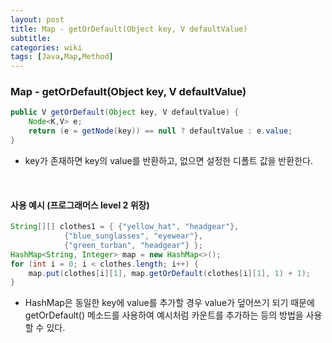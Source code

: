 ```yaml
---
layout: post
title: Map - getOrDefault(Object key, V defaultValue)
subtitle: 
categories: wiki
tags: [Java,Map,Method]
---
```


### Map - getOrDefault(Object key, V defaultValue)
```java
public V getOrDefault(Object key, V defaultValue) {
	Node<K,V> e;
	return (e = getNode(key)) == null ? defaultValue : e.value;
}
```
- key가 존재하면 key의 value를 반환하고, 없으면 설정한 디폴트 값을 반환한다.   
<br/>


#### 사용 예시 (프로그래머스 level 2 위장)
```java
String[][] clothes1 = { {"yellow_hat", "headgear"}, 
			{"blue_sunglasses", "eyewear"}, 
			{"green_turban", "headgear"} };
HashMap<String, Integer> map = new HashMap<>();
for (int i = 0; i < clothes.length; i++) {
	map.put(clothes[i][1], map.getOrDefault(clothes[i][1], 1) + 1);
}
```
- HashMap은 동일한 key에 value를 추가할 경우 value가 덮어쓰기 되기 때문에 getOrDefault() 메소드를 사용하여 예시처럼 카운트를 추가하는 등의 방법을 사용할 수 있다.